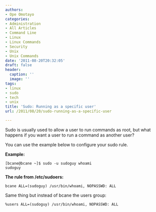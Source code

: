 ```yaml
---
authors:
- Ope Omotayo
categories:
- Administration
- All Articles
- Command Line
- Linux
- Linux Commands
- Security
- Unix
- Unix Commands
date: '2011-08-20T20:32:05'
draft: false
header:
  caption: ''
  image: ''
tags:
- linux
- sudo
- tech
- unix
title: 'Sudo: Running as a specific user'
url: /2011/08/20/sudo-running-as-a-specific-user

---
```


Sudo is usually used to allow a user to run commands as root, but what happens if you want a user to run a command as another user?

You can use the example below to configure your sudo rule.

**Example:**

    [bcane@bcane ~]$ sudo -u sudoguy whoami  
    sudoguy

**The rule from /etc/sudoers:**

    bcane ALL=(sudoguy) /usr/bin/whoami, NOPASSWD: ALL

Same thing but instead of bcane the users group:

    %users ALL=(sudoguy) /usr/bin/whoami, NOPASSWD: ALL
